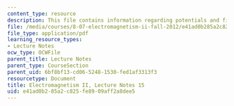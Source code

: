```yaml
---
content_type: resource
description: This file contains information regarding potentials and fields.
file: /media/courses/8-07-electromagnetism-ii-fall-2012/e41ad0b285a2c825fe8909aff2a8dee5_MIT8_07F12_ln15.pdf
file_type: application/pdf
learning_resource_types:
- Lecture Notes
ocw_type: OCWFile
parent_title: Lecture Notes
parent_type: CourseSection
parent_uid: 6bf8bf13-cd06-5248-1530-fed1af3313f3
resourcetype: Document
title: Electromagnetism II, Lecture Notes 15
uid: e41ad0b2-85a2-c825-fe89-09aff2a8dee5
---
```

